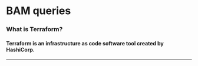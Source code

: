 # BAM queries

### What is Terraform?
#### Terraform is an infrastructure as code software tool created by HashiCorp.
---